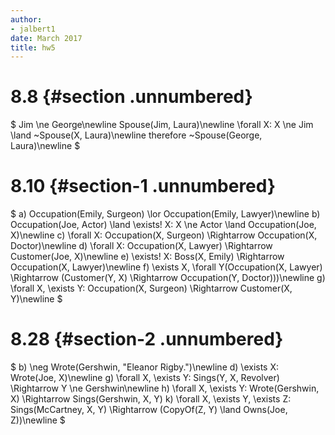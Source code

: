 ```yaml
---
author:
- jalbert1
date: March 2017
title: hw5
---
```


8.8 {#section .unnumbered}
===

$
Jim \ne George\newline
Spouse(Jim, Laura)\newline
\forall X: X \ne Jim \land ~Spouse(X, Laura)\newline
therefore ~Spouse(George, Laura)\newline
$

8.10 {#section-1 .unnumbered}
====

$
a) Occupation(Emily, Surgeon) \lor Occupation(Emily, Lawyer)\newline
b) Occupation(Joe, Actor) \land \exists! X: X \ne Actor \land Occupation(Joe, X)\newline
c) \forall X: Occupation(X, Surgeon) \Rightarrow Occupation(X, Doctor)\newline
d) \forall X: Occupation(X, Lawyer) \Rightarrow Customer(Joe, X)\newline
e) \exists! X: Boss(X, Emily) \Rightarrow Occupation(X, Lawyer)\newline
f) \exists X, \forall Y(Occupation(X, Lawyer) \Rightarrow (Customer(Y, X) \Rightarrow Occupation(Y, Doctor)))\newline
g) \forall X, \exists Y: Occupation(X, Surgeon) \Rightarrow Customer(X, Y)\newline
$

8.28 {#section-2 .unnumbered}
====

$
b) \neg Wrote(Gershwin, "Eleanor Rigby.")\newline
d) \exists X: Wrote(Joe, X)\newline
g) \forall X, \exists Y: Sings(Y, X, Revolver) \Rightarrow Y \ne Gershwin\newline
h) \forall X, \exists Y: Wrote(Gershwin, X) \Rightarrow Sings(Gershwin, X, Y)
k) \forall X, \exists Y, \exists Z: Sings(McCartney, X, Y) \Rightarrow (CopyOf(Z, Y) \land Owns(Joe, Z))\newline
$
